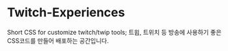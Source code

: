# Twitch-Experiences
Short CSS for customize twitch/twip tools;
트윕, 트위치 등 방송에 사용하기 좋은 CSS코드를 만들어 배포하는 공간입니다.
